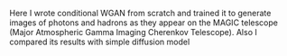 Here I wrote conditional WGAN from scratch and trained it to generate images of photons and hadrons as they appear on the MAGIC telescope (Major Atmospheric Gamma Imaging Cherenkov Telescope). Also I compared its results with simple diffusion model
